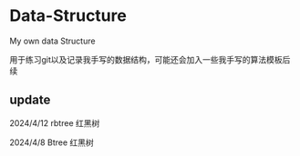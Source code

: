 # Data-Structure

My own data Structure 

用于练习git以及记录我手写的数据结构，可能还会加入一些我手写的算法模板后续

## update

2024/4/12 rbtree 红黑树

2024/4/8 Btree 红黑树
